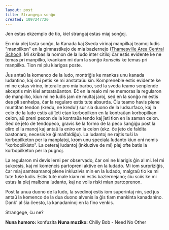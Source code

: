 ```yaml
---
layout: post
title: Strangega sonĝo
created: 1097247720
---
```

Jen estas ekzemplo de tio, kiel strangaj estas miaj sonĝoj.

En mia plej lasta sonĝo, la Kanada kaj Sveda virinaj manpilkaj teamoj ludis "manpilkon" en la gimnastikejo de mia bazlernejo (<a href="http://thamesville.lkdsb.net/">Thamesville Area Central School</a>).  Mi skribas la nomon de la ludo inter citiloj ĉar estis evidente ke ne temas pri manpilko, kvankam mi dum la sonĝo <i>konsciis</i> ke temas pri manpilko.  Tion mi plu klarigos poste.

Ĵus antaŭ la komenco de la ludo, montriĝis ke mankas unu kanada ludantino, kaj oni petis ke mi anstataŭu ŝin.  Kompreneble estis evidente ke mi ne estas virino, interalie pro mia barbo, sed la sveda teamo senplende akceptis min kiel antsataŭanton.  Eĉ en la realo mi ne memoras la regularon de manpilko, kiun mi ne ludis jam de multaj jaroj, sed en la sonĝo mi estis des pli senhelpa, ĉar la regularo estis tute absurda.  Ĉiu teamo havis plene muntitan tendon (kredu, ne kredu!) sur sia duono de la ludsurfaco, kaj la celo de la ludo estis aŭ ĵeti etan korbopilkon en la kontraŭan korbopilkan celon, aŭ preni pecon de la kontraŭa tendo kaj ĵeti tion en la saman celon.  Sed ĉe ĵeto de tendopeco, gravis ke la formo de la peco ŝanĝiĝu post la eliro el la manoj kaj antaŭ la eniro en la celon (ekz. ĉe ĵeto de faldita bastonaro, necesis ke ĝi malfaldiĝu).  La ludantoj ne rajtis tuŝi la korbopilketon per la manplatoj, krom unu speciala ludanto kiun oni nomis "korbopilkisto".  La ceteraj ludantoj (inkluzive de mi) plej ofte batis la korbopilketon per la pugnoj.

La regularon mi devis lerni per observado, ĉar oni ne klarigis ĝin al mi.  Iel mi sukcesis, kaj mi komencis partopreni aktive en la ludado.  Mi iom surpriziĝis, ĉar miaj samteamanoj plene inkluzivis min en la ludado, malgraŭ tio ke mi tute fuŝe ludis.  Estis tute male kiam mi estis bazlernejano; ĉiu sciis ke mi estas la plej malbona ludanto, kaj ne volis riski mian partoprenon.

Post la unua duono de la ludo, la svedinoj estis iom superintaj nin, sed ĵus antaŭ la komenco de la dua duono alvenis la ĝis tiam mankinta kanadanino.  Dank' al ŝia ĉeesto, la kanadaninoj en la fino venkis.

Strangege, ĉu ne?

<b>Nuna humoro:</b> konfuzita
<b>Nuna muziko:</b> Chilly Bob - Need No Other
